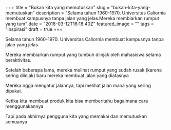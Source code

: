 +++
title = "Bukan kita yang memutuskan"
slug = "bukan-kita-yang-memutuskan"
description = "Selama tahun 1960-1970. Universitas Caliornia membuat kampusnya tanpa jalan yang jelas.Mereka membiarkan rumput yang tum"
date = "2018-03-12T16:18:40Z"
featured_image = ""
tags = "inspirasi"
draft = true
+++ 
 
Selama tahun 1960-1970. Universitas Caliornia membuat kampusnya tanpa jalan yang jelas.

Mereka membiarkan rumput yang tumbuh diinjak oleh mahasiswa selama beraktivitas.

Setelah beberapa lama, mereka melihat rumput yang sudah rusak (karena sering diinjak) baru mereka membuat jalan yang diatasnya

Mereka ngga mengatur jalannya, tapi melihat jalan mana yang sering dipakai.

Ketika kita membuat produk kita bisa memberitahu bagaimana cara menggunakannya

Tapi pada akhirnya pengguna kita yang memakai dan memutuskan semuanya